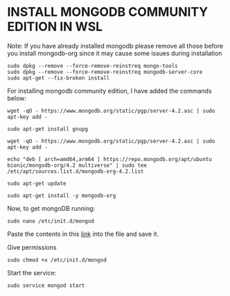 # INSTALL MONGODB COMMUNITY EDITION IN WSL

Note: If you have already installed mongodb please remove all those before you install mongodb-org since it may cause some issues during installation

    sudo dpkg --remove --force-remove-reinstreq mongo-tools
    sudo dpkg --remove --force-remove-reinstreq mongodb-server-core
    sudo apt-get --fix-broken install


For installing mongodb community edition, I have added the commands below:

    wget -qO - https://www.mongodb.org/static/pgp/server-4.2.asc | sudo apt-key add -
    
    sudo apt-get install gnupg
    
    wget -qO - https://www.mongodb.org/static/pgp/server-4.2.asc | sudo apt-key add -
    
    echo "deb [ arch=amd64,arm64 ] https://repo.mongodb.org/apt/ubuntu bionic/mongodb-org/4.2 multiverse" | sudo tee /etc/apt/sources.list.d/mongodb-org-4.2.list

    sudo apt-get update

    sudo apt-get install -y mongodb-org

Now, to get mongoDB running:

    sudo nano /etc/init.d/mongod

Paste the contents in this [link]() into the file and save it.

Give permissions

    sudo chmod +x /etc/init.d/mongod

Start the service:

    sudo service mongod start